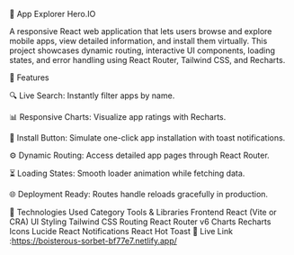 📱 App Explorer Hero.IO

A responsive React web application that lets users browse and explore mobile apps, view detailed information, and install them virtually.
This project showcases dynamic routing, interactive UI components, loading states, and error handling using React Router, Tailwind CSS, and Recharts.

🚀 Features

🔍 Live Search: Instantly filter apps by name.

📊 Responsive Charts: Visualize app ratings with Recharts.

💾 Install Button: Simulate one-click app installation with toast notifications.

⚙️ Dynamic Routing: Access detailed app pages through React Router.

⏳ Loading States: Smooth loader animation while fetching data.

🌐 Deployment Ready: Routes handle reloads gracefully in production.

🧩 Technologies Used
Category	Tools & Libraries
Frontend	React (Vite or CRA)
UI Styling	Tailwind CSS
Routing	React Router v6
Charts	Recharts
Icons	Lucide React
Notifications	React Hot Toast
🔗 Live Link :https://boisterous-sorbet-bf77e7.netlify.app/
